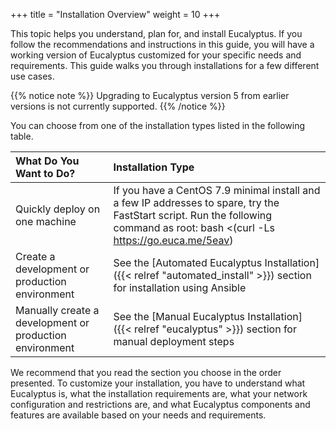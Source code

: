 +++
title = "Installation Overview"
weight = 10
+++

This topic helps you understand, plan for, and install Eucalyptus. If you follow the recommendations and instructions in this guide, you will have a working version of Eucalyptus customized for your specific needs and requirements. This guide walks you through installations for a few different use cases.

{{% notice note %}}
Upgrading to Eucalyptus version 5 from earlier versions is not currently supported.
{{% /notice %}}

You can choose from one of the installation types listed in the following table.

| What Do You Want to Do? | Installation Type | 
|  :---- |  :---- | 
| Quickly deploy on one machine | If you have a CentOS 7.9 minimal install and a few IP addresses to spare, try the FastStart script. Run the following command as root: bash <(curl -Ls https://go.euca.me/5eav) |
| Create a development or production environment | See the [Automated Eucalyptus Installation]({{< relref "automated_install" >}}) section for installation using Ansible |
| Manually create a development or production environment | See the [Manual Eucalyptus Installation]({{< relref "eucalyptus" >}}) section for manual deployment steps |

We recommend that you read the section you choose in the order presented. To customize your installation, you have to understand what Eucalyptus is, what the installation requirements are, what your network configuration and restrictions are, and what Eucalyptus components and features are available based on your needs and requirements.

